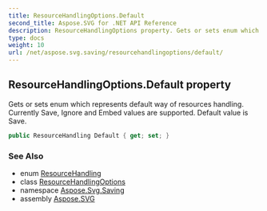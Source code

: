 ```yaml
---
title: ResourceHandlingOptions.Default
second_title: Aspose.SVG for .NET API Reference
description: ResourceHandlingOptions property. Gets or sets enum which represents default way of resources handling. Currently Save Ignore and Embed values are supported. Default value is Save
type: docs
weight: 10
url: /net/aspose.svg.saving/resourcehandlingoptions/default/
---
```

## ResourceHandlingOptions.Default property

Gets or sets enum which represents default way of resources handling. Currently Save, Ignore and Embed values are supported. Default value is Save.

```csharp
public ResourceHandling Default { get; set; }
```

### See Also

* enum [ResourceHandling](../../resourcehandling/)
* class [ResourceHandlingOptions](../)
* namespace [Aspose.Svg.Saving](../../resourcehandlingoptions/)
* assembly [Aspose.SVG](../../../)
